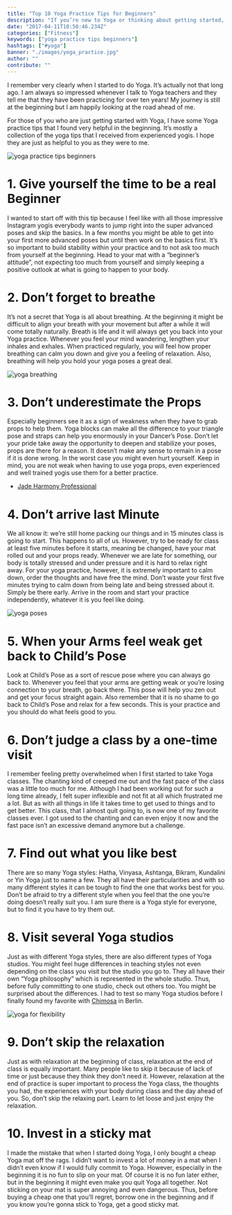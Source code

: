 ```yaml
---
title: "Top 10 Yoga Practice Tips for Beginners"
description: "If you’re new to Yoga or thinking about getting started, these 10 tips might be helpful to get a better start in your practice."
date: "2017-04-11T10:50:46.234Z"
categories: ["Fitness"]
keywords: ["yoga practice tips beginners"]
hashtags: ["#yoga"]
banner: "./images/yoga_practice.jpg"
author: ""
contribute: ""
---
```


I remember very clearly when I started to do Yoga. It’s actually not that long ago. I am always so impressed whenever I talk to Yoga teachers and they tell me that they have been practicing for over ten years! My journey is still at the beginning but I am happily looking at the road ahead of me.

For those of you who are just getting started with Yoga, I have some Yoga practice tips that I found very helpful in the beginning. It’s mostly a collection of the yoga tips that I received from experienced yogis. I hope they are just as helpful to you as they were to me.

![yoga practice tips beginners](./images/yoga_practice.jpg)

# 1. Give yourself the time to be a real Beginner

I wanted to start off with this tip because I feel like with all those impressive Instagram yogis everybody wants to jump right into the super advanced poses and skip the basics. In a few months you might be able to get into your first more advanced poses but until then work on the basics first. It’s so important to build stability within your practice and to not ask too much from yourself at the beginning. Head to your mat with a “beginner’s attitude”, not expecting too much from yourself and simply keeping a positive outlook at what is going to happen to your body.

# 2. Don’t forget to breathe

It’s not a secret that Yoga is all about breathing. At the beginning it might be difficult to align your breath with your movement but after a while it will come totally naturally.
Breath is life and it will always get you back into your Yoga practice. Whenever you feel your mind wandering, lengthen your inhales and exhales. When practiced regularly, you will feel how proper breathing can calm you down and give you a feeling of relaxation. Also, breathing will help you hold your yoga poses a great deal.

![yoga breathing](./images/yoga_breathing.jpg)

# 3. Don’t underestimate the Props

Especially beginners see it as a sign of weakness when they have to grab props to help them. Yoga blocks can make all the difference to your triangle pose and straps can help you enormously in your Dancer’s Pose. Don’t let your pride take away the opportunity to deepen and stabilize your poses, props are there for a reason. It doesn’t make any sense to remain in a pose if it is done wrong. In the worst case you might even hurt yourself. Keep in mind, you are not weak when having to use yoga props, even experienced and well trained yogis use them for a better practice.

* [Jade Harmony Professional](https://www.amazon.com/Jade-Harmony-Professional-68-Inch-Yoga/dp/B000ECBQRU/ref=as_li_ss_il?s=sports-and-fitness&ie=UTF8&qid=1491922559&sr=1-1&keywords=jade+yoga+mat&linkCode=li2&tag=21moves-20&linkId=8de31d061c976e6be1590d36a34b3029)

# 4. Don’t arrive last Minute

We all know it: we’re still home packing our things and in 15 minutes class is going to start. This happens to all of us. However, try to be ready for class at least five minutes before it starts, meaning be changed, have your mat rolled out and your props ready.
Whenever we are late for something, our body is totally stressed and under pressure and it is hard to relax right away. For your yoga practice, however, it is extremely important to calm down, order the thoughts and have free the mind. Don’t waste your first five minutes trying to calm down from being late and being stressed about it. Simply be there early. Arrive in the room and start your practice independently, whatever it is you feel like doing.

![yoga poses](./images/yoga_poses.jpg)

# 5. When your Arms feel weak get back to Child’s Pose

Look at Child’s Pose as a sort of rescue pose where you can always go back to. Whenever you feel that your arms are getting weak or you’re losing connection to your breath, go back there. This pose will help you zen out and get your focus straight again. Also remember that it is no shame to go back to Child’s Pose and relax for a few seconds. This is your practice and you should do what feels good to you.

# 6. Don’t judge a class by a one-time visit

I remember feeling pretty overwhelmed when I first started to take Yoga classes. The chanting kind of creeped me out and the fast pace of the class was a little too much for me. Although I had been working out for such a long time already, I felt super inflexible and not fit at all which frustrated me a lot. But as with all things in life it takes time to get used to things and to get better. This class, that I almost quit going to, is now one of my favorite classes ever. I got used to the chanting and can even enjoy it now and the fast pace isn’t an excessive demand anymore but a challenge.

# 7. Find out what you like best

There are so many Yoga styles: Hatha, Vinyasa, Ashtanga, Bikram, Kundalini or Yin Yoga just to name a few. They all have their particularities and with so many different styles it can be tough to find the one that works best for you. Don’t be afraid to try a different style when you feel that the one you’re doing doesn’t really suit you. I am sure there is a Yoga style for everyone, but to find it you have to try them out.

# 8. Visit several Yoga studios

Just as with different Yoga styles, there are also different types of Yoga studios. You might feel huge differences in teaching styles not even depending on the class you visit but the studio you go to. They all have their own “Yoga philosophy” which is represented in the whole studio. Thus, before fully committing to one studio, check out others too. You might be surprised about the differences. I had to test so many Yoga studios before I finally found my favorite with [Chimosa](https://www.chimosa.de) in Berlin.

![yoga for flexibility](./images/yoga_flexibility.jpg)

# 9. Don’t skip the relaxation

Just as with relaxation at the beginning of class, relaxation at the end of class is equally important. Many people like to skip it because of lack of time or just because they think they don’t need it. However, relaxation at the end of practice is super important to process the Yoga class, the thoughts you had, the experiences with your body during class and the day ahead of you. So, don’t skip the relaxing part. Learn to let loose and just enjoy the relaxation.

# 10. Invest in a sticky mat

I made the mistake that when I started doing Yoga, I only bought a cheap Yoga mat off the rags. I didn’t want to invest a lot of money in a mat when I didn’t even know if I would fully commit to Yoga. However, especially in the beginning it is no fun to slip on your mat. Of course it is no fun later either, but in the beginning it might even make you quit Yoga all together. Not sticking on your mat is super annoying and even dangerous. Thus, before buying a cheap one that you’ll regret, borrow one in the beginning and if you know you’re gonna stick to Yoga, get a good sticky mat.











